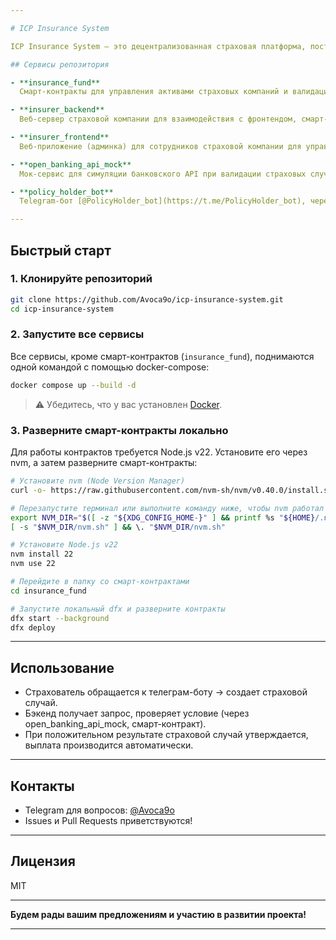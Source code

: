 ```yaml
---

# ICP Insurance System

ICP Insurance System — это децентрализованная страховая платформа, построенная на смарт-контрактах ICP. Проект предоставляет комплексное решение для страховых компаний и их клиентов, автоматизируя процессы страховых выплат, мониторинга и валидации страховых случаев с помощью различных сервисов.

## Сервисы репозитория

- **insurance_fund**  
  Смарт-контракты для управления активами страховых компаний и валидации страховых случаев.

- **insurer_backend**  
  Веб-сервер страховой компании для взаимодействия с фронтендом, смарт-контрактами и сторонними сервисами.

- **insurer_frontend**  
  Веб-приложение (админка) для сотрудников страховой компании для управления полисами, выплатами и пользователями.

- **open_banking_api_mock**  
  Мок-сервис для симуляции банковского API при валидации страховых случаев.

- **policy_holder_bot**  
  Telegram-бот [@PolicyHolder_bot](https://t.me/PolicyHolder_bot), через которого страхователь может запросить выплату.

---
```


## Быстрый старт

### 1. Клонируйте репозиторий

```bash
git clone https://github.com/Avoca9o/icp-insurance-system.git
cd icp-insurance-system
```

### 2. Запустите все сервисы

Все сервисы, кроме смарт-контрактов (`insurance_fund`), поднимаются одной командой с помощью docker-compose:

```bash
docker compose up --build -d
```

> ⚠️ Убедитесь, что у вас установлен [Docker](https://www.docker.com/).

### 3. Разверните смарт-контракты локально

Для работы контрактов требуется Node.js v22. Установите его через nvm, а затем разверните смарт-контракты:

```bash
# Установите nvm (Node Version Manager)
curl -o- https://raw.githubusercontent.com/nvm-sh/nvm/v0.40.0/install.sh | bash

# Перезапустите терминал или выполните команду ниже, чтобы nvm работал в текущей сессии
export NVM_DIR="$([ -z "${XDG_CONFIG_HOME-}" ] && printf %s "${HOME}/.nvm" || printf %s "${XDG_CONFIG_HOME}/nvm")"
[ -s "$NVM_DIR/nvm.sh" ] && \. "$NVM_DIR/nvm.sh"

# Установите Node.js v22
nvm install 22
nvm use 22

# Перейдите в папку со смарт-контрактами
cd insurance_fund

# Запустите локальный dfx и разверните контракты
dfx start --background
dfx deploy
```

---

## Использование

- Страхователь обращается к телеграм-боту → создает страховой случай.
- Бэкенд получает запрос, проверяет условие (через open_banking_api_mock, смарт-контракт).
- При положительном результате страховой случай утверждается, выплата производится автоматически.

---

## Контакты

- Telegram для вопросов: [@Avoca9o](https://t.me/Avoca9o)
- Issues и Pull Requests приветствуются!

---

## Лицензия

MIT

---

**Будем рады вашим предложениям и участию в развитии проекта!**

---